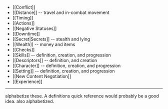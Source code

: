 
- [[Conflict]]
- [[Distance]] -- travel and in-combat movement
- [[Timing]]
- [[Actions]]
- [[Negative Statuses]]
- [[Downtime]]
- [[Secret|Secrets]] -- stealth and lying
- [[Wealth]] -- money and items
- [[Checks]]
- [[Skills]] -- definition, creation, and progression
- [[Descriptors]] -- definition, and creation
- [[Character]] -- definition, creation, and progression
- [[Setting]] -- definition, creation, and progression
- [[New Content Negotiation]]
- [[Experience]]

---

alphabetize these.
A definitions quick reference would probably be a good idea. also alphabetized.